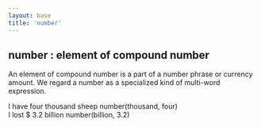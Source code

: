```yaml
---
layout: base
title: 'number'
---
```


## number : element of compound number

An element of compound number is a part of a number phrase or currency
amount. We regard a number as a specialized kind of multi-word
expression.

<div class="sd-parse">
I have four thousand sheep
number(thousand, four)
</div>

<div class="sd-parse">
I lost $ 3.2 billion
number(billion, 3.2)
</div>
